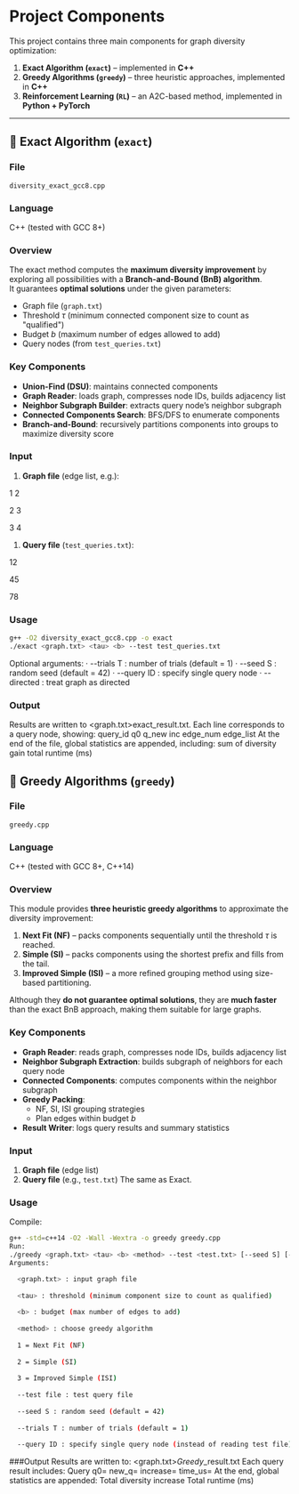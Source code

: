 # Project Components

This project contains three main components for graph diversity optimization:

1. **Exact Algorithm (`exact`)** – implemented in **C++**  
2. **Greedy Algorithms (`greedy`)** – three heuristic approaches, implemented in **C++**  
3. **Reinforcement Learning (`RL`)** – an A2C-based method, implemented in **Python + PyTorch**

---

## 🔹 Exact Algorithm (`exact`)

### File
`diversity_exact_gcc8.cpp`

### Language
C++ (tested with GCC 8+)

### Overview
The exact method computes the **maximum diversity improvement** by exploring all possibilities with a **Branch-and-Bound (BnB) algorithm**.  
It guarantees **optimal solutions** under the given parameters:

- Graph file (`graph.txt`)
- Threshold $\tau$ (minimum connected component size to count as "qualified")
- Budget $b$ (maximum number of edges allowed to add)
- Query nodes (from `test_queries.txt`)

### Key Components
- **Union-Find (DSU)**: maintains connected components  
- **Graph Reader**: loads graph, compresses node IDs, builds adjacency list  
- **Neighbor Subgraph Builder**: extracts query node’s neighbor subgraph  
- **Connected Components Search**: BFS/DFS to enumerate components  
- **Branch-and-Bound**: recursively partitions components into groups to maximize diversity score  

### Input
1. **Graph file** (edge list, e.g.):

  1 2

  2 3

  3 4


1. **Query file** (`test_queries.txt`):
   
12

45

78


### Usage
```bash
g++ -O2 diversity_exact_gcc8.cpp -o exact
./exact <graph.txt> <tau> <b> --test test_queries.txt
```

Optional arguments:
  · --trials T : number of trials (default = 1)
  · --seed S : random seed (default = 42)
  · --query ID : specify single query node
  · --directed : treat graph as directed

### Output
Results are written to <graph.txt>exact_result.txt.
Each line corresponds to a query node, showing:
  query_id   q0   q_new   inc   edge_num   edge_list
At the end of the file, global statistics are appended, including:
  sum of diversity gain
  total runtime (ms)

## 🔹 Greedy Algorithms (`greedy`)

### File
`greedy.cpp`

### Language
C++ (tested with GCC 8+, C++14)

### Overview
This module provides **three heuristic greedy algorithms** to approximate the diversity improvement:

  1. **Next Fit (NF)** – packs components sequentially until the threshold $\tau$ is reached.  
  2. **Simple (SI)** – packs components using the shortest prefix and fills from the tail.  
  3. **Improved Simple (ISI)** – a more refined grouping method using size-based partitioning.  

Although they **do not guarantee optimal solutions**, they are **much faster** than the exact BnB approach, making them suitable for large graphs.

### Key Components
- **Graph Reader**: reads graph, compresses node IDs, builds adjacency list  
- **Neighbor Subgraph Extraction**: builds subgraph of neighbors for each query node  
- **Connected Components**: computes components within the neighbor subgraph  
- **Greedy Packing**:  
  - NF, SI, ISI grouping strategies  
  - Plan edges within budget $b$  
- **Result Writer**: logs query results and summary statistics  

### Input
1. **Graph file** (edge list)  
2. **Query file** (e.g., `test.txt`)
The same as Exact. 

### Usage
Compile:
```bash
g++ -std=c++14 -O2 -Wall -Wextra -o greedy greedy.cpp
Run:
./greedy <graph.txt> <tau> <b> <method> --test <test.txt> [--seed S] [--trials T]
Arguments:

  <graph.txt> : input graph file
  
  <tau> : threshold (minimum component size to count as qualified)
  
  <b> : budget (max number of edges to add)
  
  <method> : choose greedy algorithm
  
  1 = Next Fit (NF)
  
  2 = Simple (SI)
  
  3 = Improved Simple (ISI)
  
  --test file : test query file
  
  --seed S : random seed (default = 42)
  
  --trials T : number of trials (default = 1)
  
  --query ID : specify single query node (instead of reading test file)
```

###Output
Results are written to:
  <graph.txt>_Greedy_<method>_result.txt
Each query result includes:
Query <id> q0=<initial> new_q=<final> increase=<delta> time_us=<runtime>
At the end, global statistics are appended:
  Total diversity increase
  Total runtime (ms)
